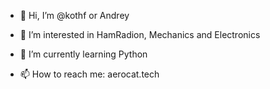 - 👋 Hi, I’m @kothf or Andrey
- 👀 I’m interested in HamRadion, Mechanics and Electronics
- 🌱 I’m currently learning Python

- 📫 How to reach me: aerocat.tech

<!---
kothf/kothf is a ✨ special ✨ repository because its `README.md` (this file) appears on your GitHub profile.
You can click the Preview link to take a look at your changes.
--->
